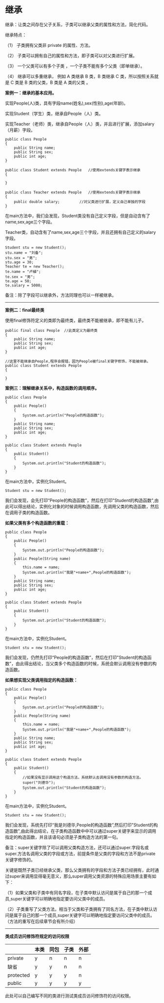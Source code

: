 # 继承

继承：让类之间存在父子关系，子类可以继承父类的属性和方法，简化代码。

继承特点：

（1） 子类拥有父类非 private 的属性、方法。 

（2）  子类可以拥有自己的属性和方法，即子类可以对父类进行扩展。 

（3） 一个父类可以有多个子类 ，一个子类不能有多个父类（即单继承）。

（4） 继承可以多重继承， 例如 A 类继承 B 类，B 类继承 C 类，所以按照关系就是 C 类是 B 类的父类，B 类是 A 类的父类 。

**案例一：继承的基本应用。**

实现People(人)类，具有字段name(姓名),sex(性别),age(年龄)。

实现Student（学生）类，继承自People（人）类。

实现Teacher（老师）类，继承自People（人）类，并且进行扩展，添加salary（月薪）字段。

```
public class People 
{
	public String name;
	public String sex;
	public int age;
}
```

```
public class Student extends People   //使用extends关键字表示继承
{
	
}
```

```
public class Teacher extends People   //使用extends关键字表示继承
{
	public double salary;         //对父类进行扩展，定义自己单独的字段
}
```

在main方法中，我们会发现，Student类没有自己定义字段，但是自动含有了name,sex,age三个字段。

Teacher类，自动含有了name,sex,age三个字段，并且还拥有自己定义的salary字段。

```
Student stu = new Student();
stu.name = "刘备";
stu.sex = "男";
stu.age = 30;
Teacher te = new Teacher();
te.name = "卢植";
te.sex = "男";
te.age = 50;
te.salary = 5000;
```

备注：除了字段可以继承外，方法同理也可以一样被继承。

-------------------

**案例二：final最终类**

使用final修饰符定义的类即为最终类，最终类不能被继承，即不能有儿子。

```
public final class People  //此类定义为最终类
{
	public String name;
	public String sex;
	public int age;
}
```

```
//这里不能继承自People,程序会报错，因为People被final关键字修饰，不能被继承。
public class Student extends People   
{
	
}
```

**案例三：理解继承关系中，构造函数的调用顺序。**

```
public class People 
{
	public People()
	{
		System.out.println("People的构造函数");
	}
	public String name;
	public String sex;
	public int age;
}
```

```
public class Student extends People
{
	public Student()
	{	
		System.out.println("Student的构造函数");
	}	
}
```

在main方法中，实例化Student。

```
Student stu = new Student();
```

我们会发现，会先打印“People的构造函数”，然后在打印"Student的构造函数",由此可以得出结论，实例化对象的时候调用构造函数，先调用父类的构造函数，然后在调用子类的构造函数。

**如果父类有多个构造函数的重载：**

```
public class People 
{
	public People()
	{
		System.out.println("People的构造函数");
	}
	public People(String name)
	{
		this.name = name;
		System.out.println("我是"+name+",People的构造函数");
	}
	public String name;
	public String sex;
	public int age;
}
```

```
public class Student extends People
{
	public Student()
	{	
		System.out.println("Student的构造函数");
	}	
}
```

在main方法中，实例化Student。

```
Student stu = new Student();
```

我们会发现，仍然先打印“People的构造函数”，然后在打印"Student的构造函数"，由此得出结论，当父类多个构造函数的时候，系统会默认调用没有参数的构造函数。

**如果想实现父类调用指定的构造函数：**

```
public class People 
{
	public People()
	{
		System.out.println("People的构造函数");
	}
	public People(String name)
	{
		this.name = name;
		System.out.println("我是"+name+",People的构造函数");
	}
	public String name;
	public String sex;
	public int age;
}
```

```
public class Student extends People
{
	public Student()
	{
    	//如果没有显示调用这个构造方法，系统默认去调用没有参数的构造方法。
		super("刘德华");
		System.out.println("Student的构造函数");
	}	
}
```

在main方法中，实例化Student。

```
Student stu = new Student();
```

我们会发现，系统先打印“我是刘德华,People的构造函数”,然后打印"Student的构造函数",由此得出结论，在子类构造函数中中可以通过super关键字来显示的调用指定的构造函数，并且该语句必须是子类构造方法的第一句。

备注：super关键字除了可以调用父类构造方法，还可以通过super.字段名或super.方法名调用父类的字段或方法，前提条件是父类的字段和方法不是private关键字修饰的。

关键是既然子类已经继承父类，那么父类拥有的字段和方法子类已经拥有，此时通过super来调用显得毫无意义，那么super调用父类资源的特殊应用场景主要有如下：

（1）如果父类和子类中有同名字段，在子类中默认访问是属于自己的那一个成员,super关键字可以明确地指定要访问父类中的成员。

（2）子类重写了父类方法，相当于父类和子类拥有了同名方法，在子类中默认访问是属于自己的那一个成员,super关键字可以明确地指定要访问父类中的成员。（方法的重写在后续章节会有所介绍）

-----------------------------

**类成员访问修饰符规定的访问权限**

|           | 本类 | 同包 | 子类 | 外部 |
| --------- | ---- | ---- | ---- | ---- |
| private   | y    | n    | n    | n    |
| 缺省      | y    | y    | n    | n    |
| protected | y    | y    | y    | n    |
| public    | y    | y    | y    | y    |

此处可以自己编写不同的类进行测试类成员访问修饰符的访问权限。

